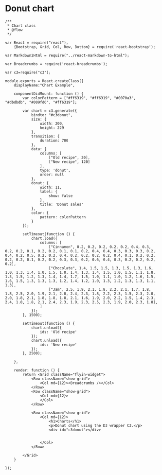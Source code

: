 # Donut chart

    /**
     * Chart class
     * @flow
     */

    var React = require("react"),
        {Bootstrap, Grid, Col, Row, Button} = require('react-bootstrap');

    var Markdown2Html = require("../react-markdown-to-html");

    var Breadcrumbs = require('react-breadcrumbs');

    var c3=require("c3");

    module.exports = React.createClass({
        displayName:"Chart Example",

        componentDidMount: function () {
            var colorPattern = ["#ff6319", "#ff6319", "#0070a3", "#dbdbdb", "#009fd6", "#ff6319"];

            var chart = c3.generate({
                bindto: "#c3donut",
                size: {
                    width: 200,
                    height: 229
                },
                transition: {
                    duration: 700
                },
                data: {
                    columns: [
                        ["Old recipe", 30],
                        ["New recipe", 120]
                    ],
                    type: 'donut',
                    order: null
                },
                donut: {
                    width: 11,
                    label: {
                        show: false
                    },
                    title: 'Donut sales'
                },
                color: {
                    pattern: colorPattern
                }
            });

            setTimeout(function () {
                chart.load({
                    columns: [
                        ["Cinnamon", 0.2, 0.2, 0.2, 0.2, 0.2, 0.4, 0.3, 0.2, 0.2, 0.1, 0.2, 0.2, 0.1, 0.1, 0.2, 0.4, 0.4, 0.3, 0.3, 0.3, 0.2, 0.4, 0.2, 0.5, 0.2, 0.2, 0.4, 0.2, 0.2, 0.2, 0.2, 0.4, 0.1, 0.2, 0.2, 0.2, 0.2, 0.1, 0.2, 0.2, 0.3, 0.3, 0.2, 0.6, 0.4, 0.3, 0.2, 0.2, 0.2, 0.2],
                        ["Chocolate", 1.4, 1.5, 1.5, 1.3, 1.5, 1.3, 1.6, 1.0, 1.3, 1.4, 1.0, 1.5, 1.0, 1.4, 1.3, 1.4, 1.5, 1.0, 1.5, 1.1, 1.8, 1.3, 1.5, 1.2, 1.3, 1.4, 1.4, 1.7, 1.5, 1.0, 1.1, 1.0, 1.2, 1.6, 1.5, 1.6, 1.5, 1.3, 1.3, 1.3, 1.2, 1.4, 1.2, 1.0, 1.3, 1.2, 1.3, 1.3, 1.1, 1.3],
                        ["Jam", 2.5, 1.9, 2.1, 1.8, 2.2, 2.1, 1.7, 1.8, 1.8, 2.5, 2.0, 1.9, 2.1, 2.0, 2.4, 2.3, 1.8, 2.2, 2.3, 1.5, 2.3, 2.0, 2.0, 1.8, 2.1, 1.8, 1.8, 1.8, 2.1, 1.6, 1.9, 2.0, 2.2, 1.5, 1.4, 2.3, 2.4, 1.8, 1.8, 2.1, 2.4, 2.3, 1.9, 2.3, 2.5, 2.3, 1.9, 2.0, 2.3, 1.8],
                    ]
                });
            }, 1500);

            setTimeout(function () {
                chart.unload({
                    ids: 'Old recipe'
                });
                chart.unload({
                    ids: 'New recipe'
                });
            }, 2500);

        },

        render: function () {
            return <Grid className="flyin-widget">
                <Row className="show-grid">
                    <Col md={12}><Breadcrumbs /></Col>
                </Row>
                <Row className="show-grid">
                    <Col md={12}>
                    </Col>
                </Row>

                <Row className="show-grid">
                    <Col md={12}>
                        <h1>Charts</h1>
                        <p>Donut chart using the D3 wrapper C3.</p>
                        <div id="c3donut"></div>


                    </Col>
                </Row>

            </Grid>
        }

    });
